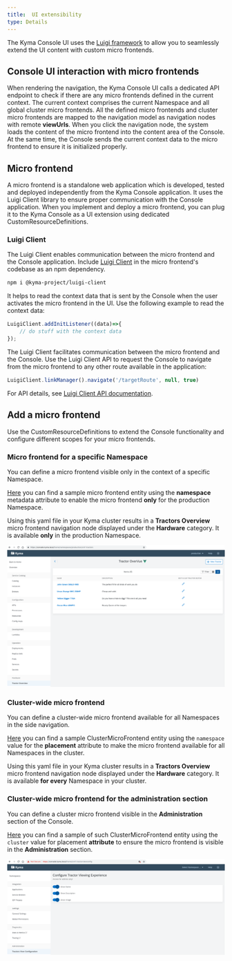 ```yaml
---
title:  UI extensibility
type: Details
---
```


The Kyma Console UI uses the [Luigi framework](https://github.com/kyma-project/luigi) to allow you to seamlessly extend the UI content with custom micro frontends.

## Console UI interaction with micro frontends

When rendering the navigation, the Kyma Console UI calls a dedicated API endpoint to check if there are any micro frontends defined in the current context. The current context comprises the current Namespace and all global cluster micro frontends. All the defined micro frontends and cluster micro frontends are mapped to the navigation model as navigation nodes with remote **viewUrls**. When you click the navigation node, the system loads the content of the micro frontend into the content area of the Console. At the same time, the Console sends the current context data to the micro frontend to ensure it is initialized properly.

## Micro frontend

A micro frontend is a standalone web application which is developed, tested and deployed independently from the Kyma Console application. It uses the Luigi Client library to ensure proper communication with the Console application. When you implement and deploy a micro frontend, you can plug it to the Kyma Console as a UI extension using dedicated CustomResourceDefinitions.

### Luigi Client

The Luigi Client enables communication between the micro frontend and the Console application.
Include [Luigi Client](https://www.npmjs.com/package/@kyma-project/luigi-client) in the micro frontend's codebase as an npm dependency.

``` bash
npm i @kyma-project/luigi-client
```

It helps to read the context data that is sent by the Console when the user activates the micro frontend in the UI.
Use the following example to read the context data:

``` js
LuigiClient.addInitListener((data)=>{
    // do stuff with the context data
});
```

The Luigi Client facilitates communication between the micro frontend and the Console. Use the Luigi Client API to request the Console to navigate from the micro frontend to any other route available in the application:

``` js
LuigiClient.linkManager().navigate('/targetRoute', null, true)
```

For API details, see [Luigi Client API documentation](https://github.com/kyma-project/luigi/blob/master/docs/luigi-client-api.md).

## Add a micro frontend

Use the CustomResourceDefinitions to extend the Console functionality and configure different scopes for your micro frontends.

### Micro frontend for a specific Namespace

You can define a micro frontend visible only in the context of a specific Namespace.

[Here](./assets/mf-namespaced.yaml) you can find a sample micro frontend entity using the **namespace** metadata attribute to enable the micro frontend **only** for the production Namespace.

Using this yaml file in your Kyma cluster results in a **Tractors Overview** micro frontend navigation node displayed under the **Hardware** category. It is available **only** in the production Namespace.

![MF-one-namespace](./assets/mf-one-namespace.png)

### Cluster-wide micro frontend

You can define a cluster-wide micro frontend available for all Namespaces in the side navigation.

[Here](./assets/cmf-environment.yaml) you can find a sample ClusterMicroFrontend entity using the `namespace` value for the **placement** attribute to make the micro frontend available for all Namespaces in the cluster.

Using this yaml file in your Kyma cluster results in a **Tractors Overview** micro frontend navigation node displayed under the **Hardware** category. It is available **for every** Namespace in your cluster.

### Cluster-wide micro frontend for the administration section
You can define a cluster micro frontend visible in the **Administration** section of the Console.

[Here](./assets/cmf-cluster.yaml) you can find a sample of such ClusterMicroFrontend entity using the `cluster` value for placement  **attribute** to ensure the micro frontend is visible in the **Administration** section.

![CMF-admin-section](./assets/cmf-admin-section.png)
